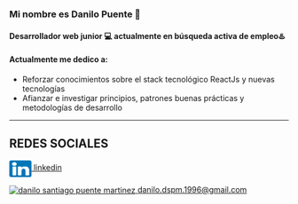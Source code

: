 ### Mi nombre es Danilo Puente 👋
#### Desarrollador web junior 💻 actualmente en **búsqueda activa** de empleo♨️


#### Actualmente me dedico a:

- Reforzar conocimientos sobre el stack tecnológico ReactJs y nuevas tecnologías
- Afianzar e investigar principios, patrones buenas prácticas y metodologías de desarrollo
___

## REDES SOCIALES
<a href="https://www.linkedin.com/in/danilo-santiago-puente/" target="blank"><img align="center" src="/icons/iconoin.png" alt="danilo puente" height="30" width="40" /> 
 linkedin</a>

<a href="mailto:danilo.dspm.1996@gmail.com " target="blank"><img align="center" src="https://cdn.jsdelivr.net/npm/simple-icons@3.0.1/icons/gmail.svg" alt="danilo santiago puente martinez" height="30" width="40" />  danilo.dspm.1996@gmail.com</a>
<!--
**danilok23/danilok23** is a ✨ _special_ ✨ repository because its `README.md` (this file) appears on your GitHub profile.

Here are some ideas to get you started:

- 🔭 I’m currently working on ...
- 🌱 I’m currently learning ...
- 👯 I’m looking to collaborate on ...
- 🤔 I’m looking for help with ...
- 💬 Ask me about ...
- 📫 How to reach me: ...
- 😄 Pronouns: ...
- ⚡ Fun fact: ...
-->
